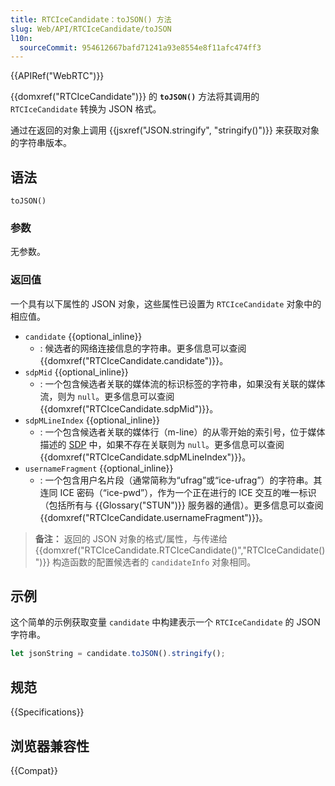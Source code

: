 ```yaml
---
title: RTCIceCandidate：toJSON() 方法
slug: Web/API/RTCIceCandidate/toJSON
l10n:
  sourceCommit: 954612667bafd71241a93e8554e8f11afc474ff3
---
```


{{APIRef("WebRTC")}}

{{domxref("RTCIceCandidate")}} 的 **`toJSON()`** 方法将其调用的 `RTCIceCandidate` 转换为 JSON 格式。

通过在返回的对象上调用 {{jsxref("JSON.stringify", "stringify()")}} 来获取对象的字符串版本。

## 语法

```js-nolint
toJSON()
```

### 参数

无参数。

### 返回值

一个具有以下属性的 JSON 对象，这些属性已设置为 `RTCIceCandidate` 对象中的相应值。

- `candidate` {{optional_inline}}
  - : 候选者的网络连接信息的字符串。更多信息可以查阅 {{domxref("RTCIceCandidate.candidate")}}。
- `sdpMid` {{optional_inline}}
  - : 一个包含候选者关联的媒体流的标识标签的字符串，如果没有关联的媒体流，则为 `null`。更多信息可以查阅 {{domxref("RTCIceCandidate.sdpMid")}}。
- `sdpMLineIndex` {{optional_inline}}
  - : 一个包含候选者关联的媒体行（m-line）的从零开始的索引号，位于媒体描述的 [SDP](/zh-CN/docs/Web/API/WebRTC_API/Protocols#sdp) 中，如果不存在关联则为 `null`。更多信息可以查阅 {{domxref("RTCIceCandidate.sdpMLineIndex")}}。
- `usernameFragment` {{optional_inline}}
  - : 一个包含用户名片段（通常简称为“ufrag”或“ice-ufrag”）的字符串。其连同 ICE 密码（“ice-pwd”），作为一个正在进行的 ICE 交互的唯一标识（包括所有与 {{Glossary("STUN")}} 服务器的通信）。更多信息可以查阅 {{domxref("RTCIceCandidate.usernameFragment")}}。

> **备注：** 返回的 JSON 对象的格式/属性，与传递给 {{domxref("RTCIceCandidate.RTCIceCandidate()","RTCIceCandidate()")}} 构造函数的配置候选者的 `candidateInfo` 对象相同。

## 示例

这个简单的示例获取变量 `candidate` 中构建表示一个 `RTCIceCandidate` 的 JSON 字符串。

```js
let jsonString = candidate.toJSON().stringify();
```

## 规范

{{Specifications}}

## 浏览器兼容性

{{Compat}}
